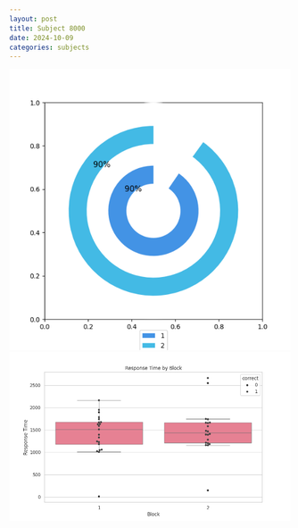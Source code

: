 ```yaml
---
layout: post
title: Subject 8000
date: 2024-10-09
categories: subjects
---
```


![](data/8000/run-8/8000__acc_test.png)
![](data/8000/run-8/8000_rt.png)

